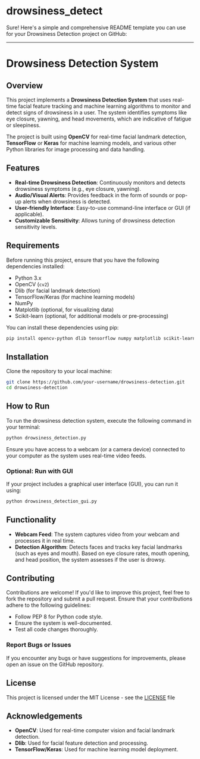 # drowsiness_detect
Sure! Here's a simple and comprehensive README template you can use for your Drowsiness Detection project on GitHub:

---

# Drowsiness Detection System

## Overview

This project implements a **Drowsiness Detection System** that uses real-time facial feature tracking and machine learning algorithms to monitor and detect signs of drowsiness in a user. The system identifies symptoms like eye closure, yawning, and head movements, which are indicative of fatigue or sleepiness.

The project is built using **OpenCV** for real-time facial landmark detection, **TensorFlow** or **Keras** for machine learning models, and various other Python libraries for image processing and data handling.

## Features

* **Real-time Drowsiness Detection**: Continuously monitors and detects drowsiness symptoms (e.g., eye closure, yawning).
* **Audio/Visual Alerts**: Provides feedback in the form of sounds or pop-up alerts when drowsiness is detected.
* **User-friendly Interface**: Easy-to-use command-line interface or GUI (if applicable).
* **Customizable Sensitivity**: Allows tuning of drowsiness detection sensitivity levels.

## Requirements

Before running this project, ensure that you have the following dependencies installed:

* Python 3.x
* OpenCV (`cv2`)
* Dlib (for facial landmark detection)
* TensorFlow/Keras (for machine learning models)
* NumPy
* Matplotlib (optional, for visualizing data)
* Scikit-learn (optional, for additional models or pre-processing)

You can install these dependencies using pip:

```bash
pip install opencv-python dlib tensorflow numpy matplotlib scikit-learn
```

## Installation

Clone the repository to your local machine:

```bash
git clone https://github.com/your-username/drowsiness-detection.git
cd drowsiness-detection
```

## How to Run

To run the drowsiness detection system, execute the following command in your terminal:

```bash
python drowsiness_detection.py
```

Ensure you have access to a webcam (or a camera device) connected to your computer as the system uses real-time video feeds.

### Optional: Run with GUI

If your project includes a graphical user interface (GUI), you can run it using:

```bash
python drowsiness_detection_gui.py
```

## Functionality

* **Webcam Feed**: The system captures video from your webcam and processes it in real time.
* **Detection Algorithm**: Detects faces and tracks key facial landmarks (such as eyes and mouth). Based on eye closure rates, mouth opening, and head position, the system assesses if the user is drowsy.

## Contributing

Contributions are welcome! If you'd like to improve this project, feel free to fork the repository and submit a pull request. Ensure that your contributions adhere to the following guidelines:

* Follow PEP 8 for Python code style.
* Ensure the system is well-documented.
* Test all code changes thoroughly.

### Report Bugs or Issues

If you encounter any bugs or have suggestions for improvements, please open an issue on the GitHub repository.

## License

This project is licensed under the MIT License - see the [LICENSE](LICENSE) file 

## Acknowledgements

* **OpenCV**: Used for real-time computer vision and facial landmark detection.
* **Dlib**: Used for facial feature detection and processing.
* **TensorFlow/Keras**: Used for machine learning model deployment.
